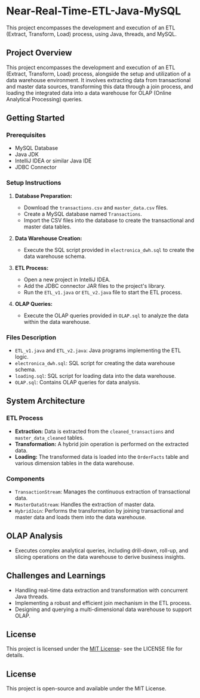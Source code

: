 # Near-Real-Time-ETL-Java-MySQL
This project encompasses the development and execution of an ETL (Extract, Transform, Load) process, using Java, threads, and MySQL.

## Project Overview
This project encompasses the development and execution of an ETL (Extract, Transform, Load) process, alongside the setup and utilization of a data warehouse environment. It involves extracting data from transactional and master data sources, transforming this data through a join process, and loading the integrated data into a data warehouse for OLAP (Online Analytical Processing) queries.

## Getting Started

### Prerequisites
- MySQL Database
- Java JDK
- IntelliJ IDEA or similar Java IDE
- JDBC Connector

### Setup Instructions
1. **Database Preparation:**
   - Download the `transactions.csv` and `master_data.csv` files.
   - Create a MySQL database named `Transactions`.
   - Import the CSV files into the database to create the transactional and master data tables.

2. **Data Warehouse Creation:**
   - Execute the SQL script provided in `electronica_dwh.sql` to create the data warehouse schema.

3. **ETL Process:**
   - Open a new project in IntelliJ IDEA.
   - Add the JDBC connector JAR files to the project's library.
   - Run the `ETL_v1.java` or `ETL_v2.java` file to start the ETL process.

4. **OLAP Queries:**
   - Execute the OLAP queries provided in `OLAP.sql` to analyze the data within the data warehouse.

### Files Description
- `ETL_v1.java` and `ETL_v2.java`: Java programs implementing the ETL logic.
- `electronica_dwh.sql`: SQL script for creating the data warehouse schema.
- `loading.sql`: SQL script for loading data into the data warehouse.
- `OLAP.sql`: Contains OLAP queries for data analysis.

## System Architecture

### ETL Process
- **Extraction:** Data is extracted from the `cleaned_transactions` and `master_data_cleaned` tables.
- **Transformation:** A hybrid join operation is performed on the extracted data.
- **Loading:** The transformed data is loaded into the `OrderFacts` table and various dimension tables in the data warehouse.

### Components
- `TransactionStream`: Manages the continuous extraction of transactional data.
- `MasterDataStream`: Handles the extraction of master data.
- `HybridJoin`: Performs the transformation by joining transactional and master data and loads them into the data warehouse.

## OLAP Analysis
- Executes complex analytical queries, including drill-down, roll-up, and slicing operations on the data warehouse to derive business insights.

## Challenges and Learnings
- Handling real-time data extraction and transformation with concurrent Java threads.
- Implementing a robust and efficient join mechanism in the ETL process.
- Designing and querying a multi-dimensional data warehouse to support OLAP.

## License
This project is licensed under the [MIT License](https://opensource.org/license/MIT)- see the LICENSE file for details.


## License
This project is open-source and available under the MIT License.

